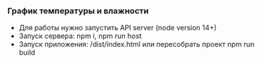 ### График температуры и влажности
- Для работы нужно запустить API server (node version 14+)
- Запуск сервера: npm i, npm run host
- Запуск приложения: /dist/index.html или пересобрать проект npm run build
